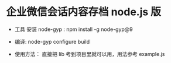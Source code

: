 <!--
 * @Author: leyi leyi@myun.info
 * @Date: 2024-10-16 13:01:07
 * @LastEditors: leyi leyi@myun.info
 * @LastEditTime: 2024-10-16 14:01:05
 * @FilePath: /libWeWorkFinanceSdk_Node/README.md
 * @Description:
 *
 * Copyright (c) 2024 by ${git_name_email}, All Rights Reserved.
-->

# 企业微信会话内容存档 node.js 版

- 工具 安装 node-gyp : npm install -g node-gyp@9

- 编译: node-gyp configure build

- 使用方法： 直接把 lib 考到项目里就可以用，用法参考 example.js
